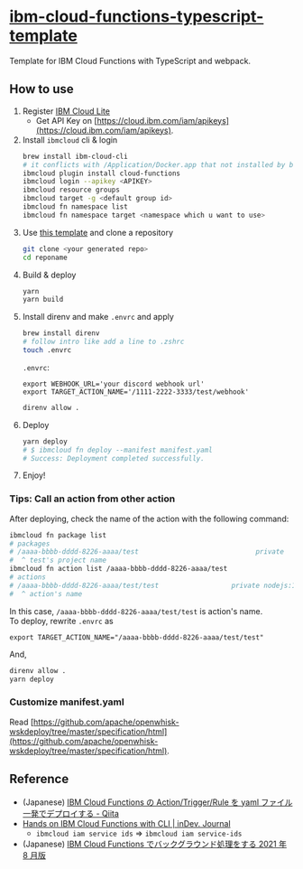 # [ibm-cloud-functions-typescript-template](https://github.com/vivid-lapin/ibm-cloud-functions-typescript-template)

Template for IBM Cloud Functions with TypeScript and webpack.

## How to use

1. Register [IBM Cloud Lite](https://cloud.ibm.com/registration/startUpgradeToLite)
   - Get API Key on [https://cloud.ibm.com/iam/apikeys](https://cloud.ibm.com/iam/apikeys).
1. Install `ibmcloud` cli & login
   ```bash
   brew install ibm-cloud-cli
   # it conflicts with /Application/Docker.app that not installed by brew cask
   ibmcloud plugin install cloud-functions
   ibmcloud login --apikey <APIKEY>
   ibmcloud resource groups
   ibmcloud target -g <default group id>
   ibmcloud fn namespace list
   ibmcloud fn namespace target <namespace which u want to use>
   ```
1. Use [this template](https://github.com/vivid-lapin/ibm-cloud-functions-typescript-template) and clone a repository
   ```bash
   git clone <your generated repo>
   cd reponame
   ```
1. Build & deploy
   ```bash
   yarn
   yarn build
   ```
1. Install direnv and make `.envrc` and apply
   ```bash
   brew install direnv
   # follow intro like add a line to .zshrc
   touch .envrc
   ```
   `.envrc`:
   ```env
   export WEBHOOK_URL='your discord webhook url'
   export TARGET_ACTION_NAME='/1111-2222-3333/test/webhook'
   ```
   ```bash
   direnv allow .
   ```
1. Deploy
   ```bash
   yarn deploy
   # $ ibmcloud fn deploy --manifest manifest.yaml
   # Success: Deployment completed successfully.
   ```
1. Enjoy!

### Tips: Call an action from other action

After deploying, check the name of the action with the following command:

```bash
ibmcloud fn package list
# packages
# /aaaa-bbbb-dddd-8226-aaaa/test                             private
#  ^ test's project name
ibmcloud fn action list /aaaa-bbbb-dddd-8226-aaaa/test
# actions
# /aaaa-bbbb-dddd-8226-aaaa/test/test                  private nodejs:12
#  ^ action's name
```

In this case, `/aaaa-bbbb-dddd-8226-aaaa/test/test` is action's name.<br />
To deploy, rewrite `.envrc` as

```env
export TARGET_ACTION_NAME="/aaaa-bbbb-dddd-8226-aaaa/test/test"
```

And,

```bash
direnv allow .
yarn deploy
```

### Customize manifest.yaml

Read [https://github.com/apache/openwhisk-wskdeploy/tree/master/specification/html](https://github.com/apache/openwhisk-wskdeploy/tree/master/specification/html).

## Reference

- (Japanese) [IBM Cloud Functions の Action/Trigger/Rule を yaml ファイル一発でデプロイする - Qiita](https://qiita.com/khayama/items/dd81cb137d44dd1e5332)
- [Hands on IBM Cloud Functions with CLI | inDev. Journal](https://frankindev.com/2020/10/20/hands-on-ibm-cloud-functions/)
  - `ibmcloud iam service ids` => `ibmcloud iam service-ids`
- (Japanese) [IBM Cloud Functions でバックグラウンド処理をする 2021 年 8 月版](https://scrapbox.io/ci7lus/IBM_Cloud_Functions%E3%81%A7%E3%83%90%E3%83%83%E3%82%AF%E3%82%B0%E3%83%A9%E3%82%A6%E3%83%B3%E3%83%89%E5%87%A6%E7%90%86%E3%82%92%E3%81%99%E3%82%8B2021%E5%B9%B48%E6%9C%88%E7%89%88)
